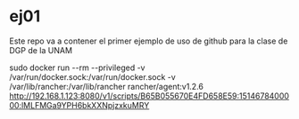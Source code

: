 # ej01
Este repo va a contener el primer ejemplo de uso de github para la clase de DGP de la UNAM

sudo docker run --rm --privileged -v /var/run/docker.sock:/var/run/docker.sock -v /var/lib/rancher:/var/lib/rancher rancher/agent:v1.2.6 http://192.168.1.123:8080/v1/scripts/B65B055670E4FD658E59:1514678400000:lMLFMGa9YPH6bkXXNpjzxkuMRY
